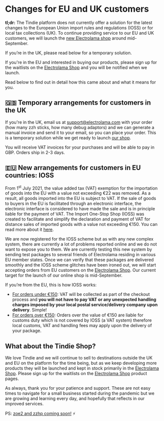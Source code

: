# Changes for EU and UK customers

**tl;dr:** The Tindie platform does not currently offer a solution for the latest changes to the European Union import rules and regulations (IOSS) or for local tax collections (UK). To continue providing service to our EU and UK customers, we will launch the [new Electrolama shop](https://shop.electrolama.com/) around mid-September.

If you’re in the UK, please read below for a temporary solution.

If you're in the EU and interested in buying our products, please sign up for the waitlists on the [Electrolama Shop](https://shop.electrolama.com/) and you will be notified when we launch.

Read below to find out in detail how this came about and what it means for you.


## 🇬🇧  Temporary arrangements for customers in the UK

If you're in the UK, email us at <a href="mailto:support@electrolama.com">support@electrolama.com</a> with your order (how many zzh sticks, how many debug adaptors) and we can generate a manual invoice and send it to your email, so you can place your order. This is a temporary solution while we get ready to launch [our shop](https://shop.electrolama.com).

You will receive VAT invoices for your purchases and will be able to pay in GBP. Orders ship in 2-3 days.


## 🇪🇺  New arrangements for customers in EU countries: IOSS
From 1<sup>st</sup> July 2021,  the value added tax (VAT) exemption for the importation of goods into the EU with a value not exceeding €22 was removed. As a result, all goods imported into the EU is subject to VAT. If the sale of goods to buyers in the EU is facilitated through an electronic interface, the electronic interface is considered to have made the sale and is in principle liable for the payment of VAT. The Import One-Stop Shop (IOSS) was created to facilitate and simplify the declaration and payment of VAT for distance sales of imported goods with a value not exceeding €150. You can read more about it [here](https://op.europa.eu/en/publication-detail/-/publication/77255bf8-65cd-11eb-aeb5-01aa75ed71a1/language-en/format-PDF/source-210200019). 

We are now registered for the IOSS scheme but as with any new complex system, there are currently a lot of problems reported online and we do not want to expose you to them. We are currently testing this new system by sending test packages to several friends of Electrolama residing in various EU member states. Once we can verify that these packages are delivered smoothly and the IOSS scheme glitches have been ironed out, we will start accepting orders from EU customers on the [Electrolama Shop](https://shop.electrolama.com/). Our current target for the launch of our online shop is mid-September.

If you’re from the EU, this is how IOSS works:

  - <ins>For orders under €150</ins>: VAT will be collected as part of the checkout process and **you will not have to pay VAT or any unexpected handling charges imposed by your local postal service/delivery company upon delivery**. Simple!
  - <ins>For orders over €150</ins>: Orders over the value of €150 are liable for customs duty which is not covered by IOSS (a VAT system) therefore local customs, VAT and handling fees may apply upon the delivery of your package.


## What about the Tindie Shop?

We love Tindie and we will continue to sell to destinations outside the UK and EU on the platform for the time being, but as we keep developing more products they will be launched and kept in stock primarily in the [Electrolama Shop](https://shop.electrolama.com/). Please sign up for the waitlists on the [Electrolama Shop](https://shop.electrolama.com/) product pages.    

As always, thank you for your patience and support. These are not easy times to navigate for a small business started during the pandemic but we are growing and learning every day, and hopefully that reflects in our improved services.

PS: [zoe2 and zzhp coming soon!](https://twitter.com/electrolama/status/1427392516807184386) ⚡
